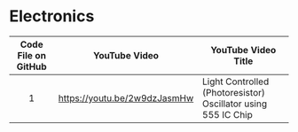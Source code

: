 # Electronics

| Code File on GitHub | YouTube Video | YouTube Video Title |
| :---: | ------------- | ------------- |
| 1 | https://youtu.be/2w9dzJasmHw | Light Controlled (Photoresistor) Oscillator using 555 IC Chip |
